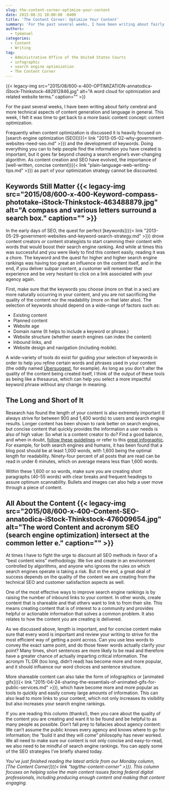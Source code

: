 ```yaml
---
slug: the-content-corner-optimize-your-content
date: 2015-08-31 10:00:08 -0400
title: 'The Content Corner: Optimize Your Content'
summary: 'For the past several weeks, I have been writing about fairly cerebral and more technical aspects of content generation and language in general. This week, I felt it was time to get back to a more basic content concept: content optimization. Frequently when content optimization is discussed it is heavily focused on search engine optimization'
authors:
  - tymanuel
categories:
  - Content
  - Writing
tag:
  - Administrative Office of the United States Courts
  - infographic
  - search engine optimization
  - The Content Corner
---
```


{{< legacy-img src="2015/08/600-x-400-OPTIMIZATION-annatodica-iStock-Thinkstock-482812846.jpg" alt="A word cloud for optimization and related website terms." caption="" >}} 

For the past several weeks, I have been writing about fairly cerebral and more technical aspects of content generation and language in general. This week, I felt it was time to get back to a more basic content concept: content optimization.

Frequently when content optimization is discussed it is heavily focused on [search engine optimization (SEO)]({{< link "2013-05-02-why-government-websites-need-seo.md" >}}) and the development of keywords. Doing everything you can to help people find the information you have created is important, but it goes far beyond chasing a search engine’s ever-changing algorithm. As content creation and SEO have evolved, the importance of [well-written, concise content]({{< link "plain-language-web-writing-tips.md" >}}) as part of your optimization strategy cannot be discounted.

## Keywords Still Matter {{< legacy-img src="2015/08/600-x-400-Keyword-compass-phototake-iStock-Thinkstock-463488879.jpg" alt="A compass and various letters surround a search box." caption="" >}} 

In the early days of SEO, the quest for perfect [keywords]({{< link "2013-05-29-government-websites-and-keyword-search-strategy.md" >}}) drove content creators or content strategists to start cramming their content with words that would boost their search engine ranking. And while at times this was successful and you were likely to find this content easily, reading it was a chore. The keyword and the quest for higher and higher search engine rankings was having too great an influence on the content itself, and in the end, if you deliver subpar content, a customer will remember that experience and be very hesitant to click on a link associated with your agency again.

First, make sure that the keywords you choose (more on that in a sec) are more naturally occurring in your content, and you are not sacrificing the quality of the content nor the readability (more on that later also). The selection of keywords should depend on a wide-range of factors such as:

  * Existing content
  * Planned content
  * Website age
  * Domain name (It helps to include a keyword or phrase.)
  * Website structure (whether search engines can index the content)
  * Inbound links, and
  * Website design and navigation (including mobile).

A wide-variety of tools do exist for guiding your selection of keywords in order to help you refine certain words and phrases used in your content (the oddly named [Übersuggest](http://ubersuggest.org/), for example). As long as you don’t alter the quality of the content being created itself, I think of the output of these tools as being like a thesaurus, which can help you select a more impactful keyword phrase without any change in meaning.

## The Long and Short of It

Research has found the length of your content is also extremely important (I always strive for between 900 and 1,400 words) to users and search engine results. Longer content has been shown to rank better on search engines, but concise content that quickly provides the information a user needs is also of high value: So what is a content creator to do? Find a good balance, and when in doubt, [follow these guidelines](http://www.orbitmedia.com/blog/ideal-blog-post-length/) or refer to this [great infographic](http://blog.sumall.com/wp-content/uploads/2014/10/TheinternetIsAZoo-e1413838839489.jpg). For example, for both search engines and humans, it has been found that a blog post should be at least 1,000 words, with 1,600 being the optimal length for readability. Ninety-four percent of all posts that are read can be read in under 6 minutes, which on average means less than 1,600 words.

Within these 1,600 or so words, make sure you are creating short paragraphs (40-55 words) with clear breaks and frequent headings to assure optimum scannability. Bullets and images can also help a user move through a piece of content.

## All About the Content {{< legacy-img src="2015/08/600-x-400-Content-SEO-annatodica-iStock-Thinkstock-476009654.jpg" alt="The word Content and acronym SEO (search engine optimization) intersect at the common letter e." caption="" >}} 

At times I have to fight the urge to discount all SEO methods in favor of a “best content wins” methodology. We live and create in an environment controlled by algorithms, and anyone who ignores the rules on which search engines operate is taking a risk. But in the end, a great deal of success depends on the quality of the content we are creating from the technical SEO and customer satisfaction aspects as well.

One of the most effective ways to improve search engine rankings is by raising the number of inbound links to your content. In other words, create content that is shareable and that others want to link to from their site. This means creating content that is of interest to a community and provides helpful or actionable information that solves a common problem. It also relates to how the content you are creating is delivered.

As we discussed above, length is important, and for concise content make sure that every word is important and review your writing to strive for the most efficient way of getting a point across. Can you use less words to convey the exact same point, and do those fewer words actually clarify your point? Many times, short sentences are more likely to be read and therefore have a greater chance of actually imparting critical information. The acronym TL:DR (too long, didn’t read) has become more and more popular, and it should influence our word choices and sentence structure.

More shareable content can also take the form of infographics or [animated gifs]({{< link "2015-04-24-sharing-the-essentials-of-animated-gifs-for-public-services.md" >}}), which have become more and more popular as tools to quickly and easily convey large amounts of information. This can also lead to more links to your content, which not only increases its visibility but also increases your search engine rankings.

If you are reading this column (thanks!), then you care about the quality of the content you are creating and want it to be found and be helpful to as many people as possible. Don&#8217;t fall prey to fallacies about agency content: We can&#8217;t assume the public knows every agency and knows where to go for information; the “build it and they will come” philosophy has never worked. We all need to make sure our content is not only concise and easy-to-read, we also need to be mindful of search engine rankings. You can apply some of the SEO strategies I’ve briefly shared today.

_You’ve just finished reading the latest article from our Monday column, [The Content Corner]({{< link "tag/the-content-corner" >}}). This column focuses on helping solve the main content issues facing federal digital professionals, including producing enough content and making that content engaging._